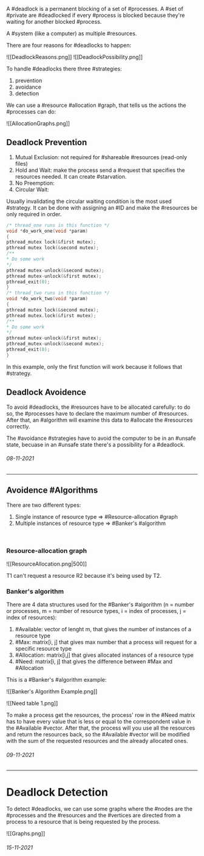 A #deadlock is a permanent blocking of a set of #processes. A #set of #private are #deadlocked if every #process is blocked because they're waiting for another blocked #process.

A #system (like a computer) as multiple #resources.

There are four reasons for #deadlocks to happen:

![[DeadlockReasons.png]]
![[DeadlockPossibility.png]]

To handle #deadlocks there three #strategies:
 1) prevention
 2) avoidance
 3) detection

We can use a #resource #allocation #graph, that tells us the actions the #processes can do:

![[AllocationGraphs.png]]
</br>
## Deadlock Prevention

1) Mutual Exclusion: not required for #shareable #resources (read-only files)
2) Hold and Wait: make the process send a #request that specifies the resources needed. It can create #starvation.
3) No Preemption: 
4) Circular Wait:

Usually invalidating the circular waiting condition is the most used #strategy.
It can be done with assigning an #ID and make the #resources be only required in order.

```c
/* thread_one runs in this function */
void *do_work_one(void *param)
{
pthread_mutex lock(&first mutex);
pthread mutex lock(&second mutex);
/**
* Do some work
*/
pthread mutex-unlock(&second mutex);
pthread mutex-unlock(&first mutex);
pthread_exit(0);
}
/* thread_two runs in this function */
void *do_work_two(void *param)
{
pthread mutex lock(&second mutex);
pthread mutex.lock(&first mutex);
/**
* Do some work
*/
pthread mutex-unlock(&first mutex);
pthread_mutex-unlock(&second mutex);
pthread_exit(0);
}
```
In this example, only the first function will work because it follows that #strategy.
</br>
## Deadlock Avoidence

To avoid #deadlocks, the #resources have to be allocated carefully: to do so, the #processes have to declare the maximum number of #resources. After that, an #algorithm will examine this data to #allocate the #resources correctly.

The #avoidance #strategies have to avoid the computer to be in an #unsafe state, becuase in an #unsafe state there's a possibility for a #deadlock.

###### 08-11-2021

---

## Avoidence #Algorithms

There are two different types:

1) Single instance of resource type $\Rightarrow$ #Resource-allocation #graph
2) Multiple instances of resource type $\Rightarrow$ #Banker's #algorithm 
</br>

### Resource-allocation graph

![[ResourceAllocation.png|500]]

T1 can't request a resource R2 because it's being used by T2.
</br>

### Banker's algorithm

There are 4 data structures used for the #Banker's #algorithm (n = number or processes, m = number of resource types, i = index of processes, j = index of resources):

1) #Available: vector of lenght m, that gives the number of instances of a resource type
2) #Max: matrix[i, j] that gives max number that a process will request for a specific resource type
3) #Allocation: matrix[i,j] that gives allocated instances of a resource type
4) #Need: matrix[i, j] that gives the difference between #Max and #Allocation

This is a #Banker's #algorithm example:

![[Banker's Algorithm Example.png]]

![[Need table 1.png]]

To make a process get the resources, the process' row in the #Need matrix has to have every value that is less or equal to the correspondent value in the #Available #vector.
After that, the process will you use all the resources and return the resources back, so the #Available #vector will be modified with the sum of the requested resources and the already allocated ones.

###### 09-11-2021

---

# Deadlock Detection

To detect #deadlocks, we can use some graphs where the #nodes are the #processes and the #resources and the #vertices are directed from a process to a resource that is being requested by the process. 

![[Graphs.png]]



###### 15-11-2021
 
